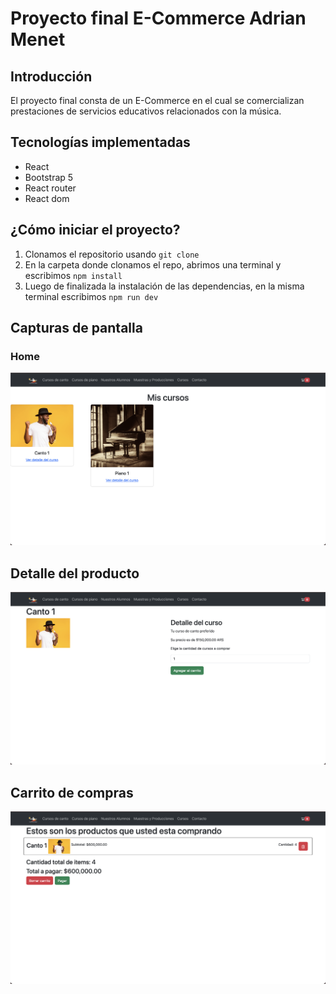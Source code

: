 # Proyecto final E-Commerce Adrian Menet

## Introducción
El proyecto final consta de un E-Commerce en el cual se comercializan prestaciones de servicios educativos relacionados con la música.

## Tecnologías implementadas
- React
- Bootstrap 5
- React router
- React dom

## ¿Cómo iniciar el proyecto?
1. Clonamos el repositorio usando `git clone`
2. En la carpeta donde clonamos el repo, abrimos una terminal y escribimos `npm install`
3. Luego de finalizada la instalación de las dependencias, en la misma terminal escribimos `npm run dev`

## Capturas de pantalla
### Home
![Home page!](./src/assets/img/home.png)

## Detalle del producto
![Detalle del producto!](./src/assets/img/product_detail.png)

## Carrito de compras
![Carrito de compras!](./src/assets/img/cart.png)


